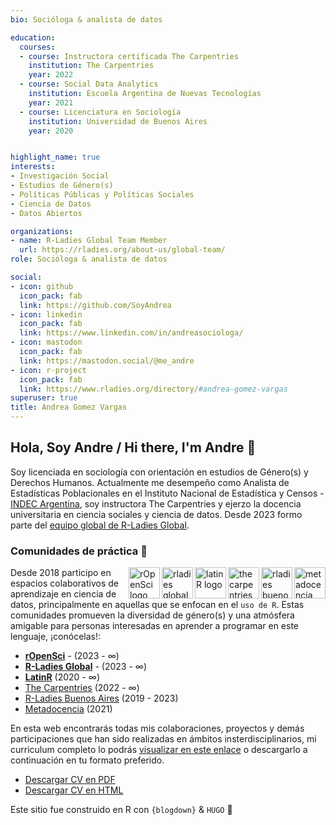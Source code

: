 ```yaml
---
bio: Socióloga & analista de datos

education:
  courses:
  - course: Instructora certificada The Carpentries
    institution: The Carpentries
    year: 2022
  - course: Social Data Analytics
    institution: Escuela Argentina de Nuevas Tecnologías
    year: 2021
  - course: Licenciatura en Sociología
    institution: Universidad de Buenos Aires
    year: 2020


highlight_name: true
interests:
- Investigación Social
- Estudios de Género(s)
- Políticas Públicas y Políticas Sociales
- Ciencia de Datos
- Datos Abiertos

organizations:
- name: R-Ladies Global Team Member 
  url: https://rladies.org/about-us/global-team/
role: Socióloga & analista de datos

social:
- icon: github
  icon_pack: fab
  link: https://github.com/SoyAndrea
- icon: linkedin
  icon_pack: fab
  link: https://www.linkedin.com/in/andreasociologa/
- icon: mastodon
  icon_pack: fab
  link: https://mastodon.social/@me_andre
- icon: r-project
  icon_pack: fab
  link: https://www.rladies.org/directory/#andrea-gomez-vargas 
superuser: true
title: Andrea Gomez Vargas
---
```


## **Hola, Soy Andre / Hi there, I'm Andre**  👋

Soy licenciada en sociología con orientación en estudios de Género(s) y Derechos Humanos. Actualmente me desempeño como Analista de Estadísticas Poblacionales en el Instituto Nacional de Estadística y Censos - [INDEC Argentina](https://www.indec.gob.ar/), soy instructora The Carpentries y ejerzo la docencia universitaria en ciencia sociales y ciencia de datos. Desde 2023 formo parte del [equipo global de R-Ladies Global](https://rladies.org/about-us/global-team/). 


### Comunidades de práctica 💜
<img align="right" height="50" width="50" src="https://www.metadocencia.org/authors/metadocencia/avatar_huaaaa3ad0927d3027dccb3341c554962c_16529_270x270_fill_lanczos_center_2.png" 
alt="metadocencia logo">
<img align="right" height="50" width="50" src="https://avatars.githubusercontent.com/u/38664570?s=200&v=4" 
alt="rladies buenos aires logo">
<img align="right" height="50" width="50" src= "https://avatars.githubusercontent.com/u/19267758?s=200&v=4" 
alt="the carpentries logo">
<img align="right" height="50" width="50" src="https://avatars.githubusercontent.com/u/42558048?s=200&v=4" 
alt="latinR logo"> 
<img align="right" height="50" width="50" src="https://avatars.githubusercontent.com/u/21295846?s=200&v=4" 
alt="rladies global logo">
<img align="right" height="50" width="50" src="https://avatars.githubusercontent.com/u/1200269?s=200&v=4" 
alt="rOpenSci logo">


Desde 2018 participo en espacios colaborativos de aprendizaje en ciencia de datos, principalmente en aquellas que se enfocan en el `uso de R`. Estas comunidades promueven la diversidad de género(s) y una atmósfera amigable para personas interesadas en aprender a programar en este lenguaje, ¡conócelas!:

- [**rOpenSci**](https://github.com/ropensci) - (2023 - ∞)
- [**R-Ladies Global**](https://github.com/rladies) - (2023 - ∞)
- [**LatinR**](https://github.com/LatinR) (2020 - ∞)
- [The Carpentries](https://github.com/carpentries) (2022 - ∞)
- [R-Ladies Buenos Aires](https://github.com/RLadies-BA) (2019 - 2023)
- [Metadocencia](https://github.com/MetaDocencia) (2021)

En esta web encontrarás todas mis colaboraciones, proyectos y demás participaciones que han sido realizadas en ámbitos insterdisciplinarios, mi curriculum completo lo podrás [visualizar en este enlace](https://soyandrea.netlify.app/media/gomezvargas_cv.html) o descargarlo a continuación en tu formato preferido.

- <i class='fas fa-download'></i> [Descargar CV en PDF](https://soyandrea.netlify.app/media/gomezvargas_cv.pdf)<br>
- <i class='fas fa-download'></i> [Descargar CV en HTML](https://soyandrea.netlify.app/media/gomezvargas_cv.html)

Este sitio fue construido en R con `{blogdown}` & `HUGO` 🌠
